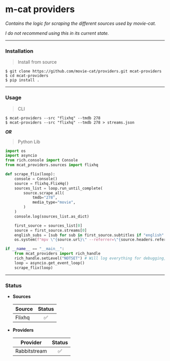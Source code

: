 # m-cat providers

*Contains the logic for scraping the different sources used by movie-cat.*


*I do not recommend using this in its current state.*

---

### Installation
> Install from source

    $ git clone https://github.com/movie-cat/providers.git mcat-providers
    $ cd mcat-providers
    $ pip install .

---

### Usage

> CLI
    
    $ mcat-providers --src "flixhq" --tmdb 278
    $ mcat-providers --src "flixhq" --tmdb 278 > streams.json

***OR***

> Python Lib
```py
import os
import asyncio
from rich.console import Console
from mcat_providers.sources import flixhq

def scrape_flix(loop):
    console = Console()
    source = flixhq.FlixHq()
    sources_list = loop.run_until_complete(
        source.scrape_all(
            tmdb="278",
            media_type="movie",
        )
    )
    console.log(sources_list.as_dict)

    first_source = sources_list[0]
    source = first_source.streams[0]
    english_subs = [sub for sub in first_source.subtitles if "english" in sub.language.lower()]
    os.system(f"mpv \"{source.url}\" --referrer=\"{source.headers.referrer}\" --user-agent=\"{source.headers.user_agent}\" --sub-file=\"{english_subs[0].url}\"")

if __name__ == "__main__":
    from mcat_providers import rich_handle
    rich_handle.setLevel("NOTSET") # Will log everything for debugging, suggest using 20 (INFO)
    loop = asyncio.get_event_loop()
    scrape_flix(loop)
```


---

### Status

- **Sources**

    | Source        | Status        |
    | ------------- |:-------------:|
    | Flixhq        | ✅            |
  
- **Providers**

    | Provider     | Status        |
    | ------------- |:-------------:|
    | Rabbitstream  | ✅            |
